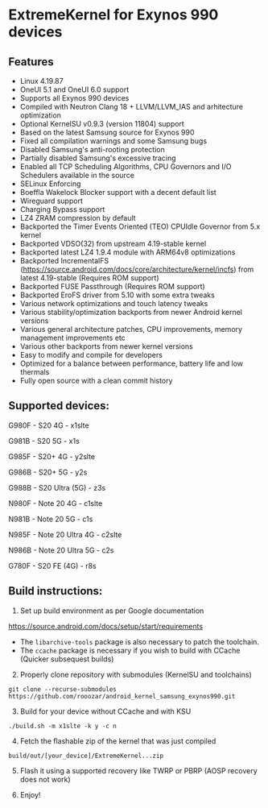 # ExtremeKernel for Exynos 990 devices

## Features

- Linux 4.19.87
- OneUI 5.1 and OneUI 6.0 support
- Supports all Exynos 990 devices
- Compiled with Neutron Clang 18 + LLVM/LLVM_IAS and arhitecture optimization
- Optional KernelSU v0.9.3 (version 11804) support
- Based on the latest Samsung source for Exynos 990
- Fixed all compilation warnings and some Samsung bugs
- Disabled Samsung's anti-rooting protection
- Partially disabled Samsung's excessive tracing
- Enabled all TCP Scheduling Algorithms, CPU Governors and I/O Schedulers available in the source
- SELinux Enforcing
- Boeffla Wakelock Blocker support with a decent default list
- Wireguard support
- Charging Bypass support
- LZ4 ZRAM compression by default
- Backported the Timer Events Oriented (TEO) CPUIdle Governor from 5.x kernel
- Backported VDSO(32) from upstream 4.19-stable kernel
- Backported latest LZ4 1.9.4 module with ARM64v8 optimizations
- Backported IncrementalFS (https://source.android.com/docs/core/architecture/kernel/incfs) from latest 4.19-stable (Requires ROM support)
- Backported FUSE Passthrough (Requires ROM support)
- Backported EroFS driver from 5.10 with some extra tweaks
- Various network optimizations and touch latency tweaks
- Various stability/optimization backports from newer Android kernel versions
- Various general architecture patches, CPU improvements, memory management improvements etc
- Various other backports from newer kernel versions
- Easy to modify and compile for developers
- Optimized for a balance between performance, battery life and low thermals
- Fully open source with a clean commit history

## Supported devices:

G980F - S20 4G - x1slte

G981B - S20 5G - x1s

G985F - S20+ 4G - y2slte

G986B - S20+ 5G - y2s

G988B - S20 Ultra (5G) - z3s

N980F - Note 20 4G - c1slte

N981B - Note 20 5G - c1s

N985F - Note 20 Ultra 4G - c2slte

N986B - Note 20 Ultra 5G - c2s

G780F - S20 FE (4G) - r8s


## Build instructions:

1. Set up build environment as per Google documentation

https://source.android.com/docs/setup/start/requirements

* The `libarchive-tools` package is also necessary to patch the toolchain.
* The `ccache` package is necessary if you wish to build with CCache (Quicker subsequest builds)

2. Properly clone repository with submodules (KernelSU and toolchains)

```git clone --recurse-submodules https://github.com/rooozar/android_kernel_samsung_exynos990.git```

3. Build for your device without CCache and with KSU

```./build.sh -m x1slte -k y -c n```

4. Fetch the flashable zip of the kernel that was just compiled

```build/out/[your_device]/ExtremeKernel...zip```

5. Flash it using a supported recovery like TWRP or PBRP (AOSP recovery does not work)

6. Enjoy!
